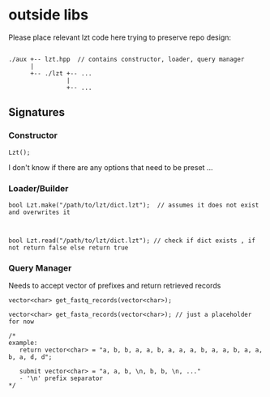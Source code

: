 # outside libs

Please place relevant lzt code here trying to preserve repo design:

```

./aux +-- lzt.hpp  // contains constructor, loader, query manager
      |
      +-- ./lzt +-- ...
                |
                +-- ...

```


## Signatures

### Constructor

```
Lzt();

```
I don't know if there are any options that need to be preset ...

### Loader/Builder

```
bool Lzt.make("/path/to/lzt/dict.lzt");  // assumes it does not exist and overwrites it



bool Lzt.read("/path/to/lzt/dict.lzt"); // check if dict exists , if not return false else return true

```
### Query Manager

Needs to accept vector of prefixes and return retrieved records

```
vector<char> get_fastq_records(vector<char>);

vector<char> get_fasta_records(vector<char>); // just a placeholder for now

/*
example:
   return vector<char> = "a, b, b, a, a, b, a, a, a, b, a, a, b, a, a, b, a, d, d";

   submit vector<char> = "a, a, b, \n, b, b, \n, ..."
   - '\n' prefix separator
*/

```
